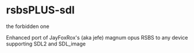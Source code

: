 # rsbsPLUS-sdl
the forbidden one

Enhanced port of JayFoxRox's (aka jefe) magnum opus RSBS to any device supporting SDL2 and SDL_image
